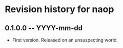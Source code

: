 # Revision history for naop

## 0.1.0.0 -- YYYY-mm-dd

* First version. Released on an unsuspecting world.
